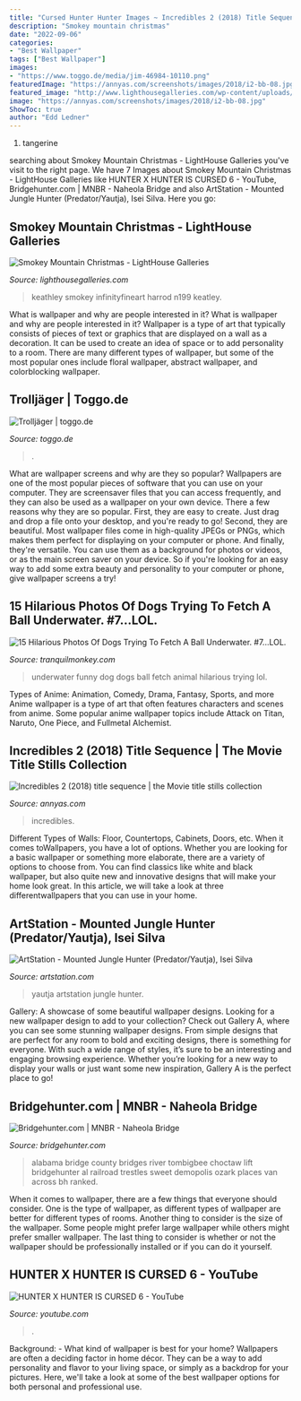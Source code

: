 ```yaml
---
title: "Cursed Hunter Hunter Images ~ Incredibles 2 (2018) Title Sequence"
description: "Smokey mountain christmas"
date: "2022-09-06"
categories:
- "Best Wallpaper"
tags: ["Best Wallpaper"]
images:
- "https://www.toggo.de/media/jim-46984-10110.png"
featuredImage: "https://annyas.com/screenshots/images/2018/i2-bb-08.jpg"
featured_image: "http://www.lighthousegalleries.com/wp-content/uploads/2015/04/smokymountainchristmas.jpg"
image: "https://annyas.com/screenshots/images/2018/i2-bb-08.jpg"
ShowToc: true
author: "Edd Ledner"
---
```



1. tangerine 

	

		
searching about Smokey Mountain Christmas - LightHouse Galleries you've visit to the right page. We have 7 Images about Smokey Mountain Christmas - LightHouse Galleries like HUNTER X HUNTER IS CURSED 6 - YouTube, Bridgehunter.com | MNBR - Naheola Bridge and also ArtStation - Mounted Jungle Hunter (Predator/Yautja), Isei Silva. Here you go:
		
    
## Smokey Mountain Christmas - LightHouse Galleries

<img loading=lazy src="http://www.lighthousegalleries.com/wp-content/uploads/2015/04/smokymountainchristmas.jpg" onerror="this.onerror=null;this.src='https://tse2.mm.bing.net/th?id=OIP.ZunpJNH3DuSFUk5mffISMgHaE6&amp;pid=15.1';" alt="Smokey Mountain Christmas - LightHouse Galleries">

_Source: lighthousegalleries.com_

>keathley smokey infinityfineart harrod n199 keatley. 

	

What is wallpaper and why are people interested in it?
What is wallpaper and why are people interested in it?
Wallpaper is a type of art that typically consists of pieces of text or graphics that are displayed on a wall as a decoration. It can be used to create an idea of space or to add personality to a room. There are many different types of wallpaper, but some of the most popular ones include floral wallpaper, abstract wallpaper, and colorblocking wallpaper.

    
## Trolljäger | Toggo.de

<img loading=lazy src="https://www.toggo.de/media/jim-46984-10110.png" onerror="this.onerror=null;this.src='https://tse4.mm.bing.net/th?id=OIP.I462dbbv6iQcLS7GNLG90wHaKz&amp;pid=15.1';" alt="Trolljäger | toggo.de">

_Source: toggo.de_

>. 

	

What are wallpaper screens and why are they so popular?
Wallpapers are one of the most popular pieces of software that you can use on your computer. They are screensaver files that you can access frequently, and they can also be used as a wallpaper on your own device. There a few reasons why they are so popular. First, they are easy to create. Just drag and drop a file onto your desktop, and you're ready to go! Second, they are beautiful. Most wallpaper files come in high-quality JPEGs or PNGs, which makes them perfect for displaying on your computer or phone. And finally, they're versatile. You can use them as a background for photos or videos, or as the main screen saver on your device. So if you're looking for an easy way to add some extra beauty and personality to your computer or phone, give wallpaper screens a try!

    
## 15 Hilarious Photos Of Dogs Trying To Fetch A Ball Underwater. #7...LOL.

<img loading=lazy src="http://tranquilmonkey.com/wp-content/uploads/2014/07/funny-underwater-dog-photos-11.jpg" onerror="this.onerror=null;this.src='https://tse1.mm.bing.net/th?id=OIP.v0TAo0XRIWG7M2K2OIrU-gHaE7&amp;pid=15.1';" alt="15 Hilarious Photos Of Dogs Trying To Fetch A Ball Underwater. #7...LOL.">

_Source: tranquilmonkey.com_

>underwater funny dog dogs ball fetch animal hilarious trying lol. 

	

Types of Anime: Animation, Comedy, Drama, Fantasy, Sports, and more
Anime wallpaper is a type of art that often features characters and scenes from anime. Some popular anime wallpaper topics include Attack on Titan, Naruto, One Piece, and Fullmetal Alchemist.

    
## Incredibles 2 (2018) Title Sequence | The Movie Title Stills Collection

<img loading=lazy src="https://annyas.com/screenshots/images/2018/i2-bb-08.jpg" onerror="this.onerror=null;this.src='https://tse3.mm.bing.net/th?id=OIP.X8S_VVrkDUjB4tdtb4mWfAHaDG&amp;pid=15.1';" alt="Incredibles 2 (2018) title sequence | the Movie title stills collection">

_Source: annyas.com_

>incredibles. 

	

Different Types of Walls: Floor, Countertops, Cabinets, Doors, etc.
When it comes toWallpapers, you have a lot of options. Whether you are looking for a basic wallpaper or something more elaborate, there are a variety of options to choose from. You can find classics like white and black wallpaper, but also quite new and innovative designs that will make your home look great. In this article, we will take a look at three differentwallpapers that you can use in your home.

    
## ArtStation - Mounted Jungle Hunter (Predator/Yautja), Isei Silva

<img loading=lazy src="https://cdnb.artstation.com/p/assets/covers/images/027/996/595/large/isei-silva-rid3.jpg?1593178812" onerror="this.onerror=null;this.src='https://tse4.mm.bing.net/th?id=OIP.N0l-eO5xg2qBpPE5XauodQHaKU&amp;pid=15.1';" alt="ArtStation - Mounted Jungle Hunter (Predator/Yautja), Isei Silva">

_Source: artstation.com_

>yautja artstation jungle hunter. 

	

Gallery: A showcase of some beautiful wallpaper designs.
Looking for a new wallpaper design to add to your collection? Check out Gallery A, where you can see some stunning wallpaper designs. From simple designs that are perfect for any room to bold and exciting designs, there is something for everyone. With such a wide range of styles, it’s sure to be an interesting and engaging browsing experience. Whether you’re looking for a new way to display your walls or just want some new inspiration, Gallery A is the perfect place to go!





	
	
    
## Bridgehunter.com | MNBR - Naheola Bridge

<img loading=lazy src="http://bridgehunter.com/photos/20/29/202951-L.jpg" onerror="this.onerror=null;this.src='https://tse2.mm.bing.net/th?id=OIP.oUmY-xPLYLIlWnFijZr4egHaLG&amp;pid=15.1';" alt="Bridgehunter.com | MNBR - Naheola Bridge">

_Source: bridgehunter.com_

>alabama bridge county bridges river tombigbee choctaw lift bridgehunter al railroad trestles sweet demopolis ozark places van across bh ranked. 

	

When it comes to wallpaper, there are a few things that everyone should consider. One is the type of wallpaper, as different types of wallpaper are better for different types of rooms. Another thing to consider is the size of the wallpaper. Some people might prefer large wallpaper while others might prefer smaller wallpaper. The last thing to consider is whether or not the wallpaper should be professionally installed or if you can do it yourself.

    
## HUNTER X HUNTER IS CURSED 6 - YouTube

<img loading=lazy src="https://i.ytimg.com/vi/FGoM3mFBHqk/maxresdefault.jpg" onerror="this.onerror=null;this.src='https://tse4.mm.bing.net/th?id=OIP.r8_y07c6oIX3w9LgeMNFGwHaEK&amp;pid=15.1';" alt="HUNTER X HUNTER IS CURSED 6 - YouTube">

_Source: youtube.com_

>. 

	

Background: - What kind of wallpaper is best for your home?
Wallpapers are often a deciding factor in home décor. They can be a way to add personality and flavor to your living space, or simply as a backdrop for your pictures. Here, we'll take a look at some of the best wallpaper options for both personal and professional use.

